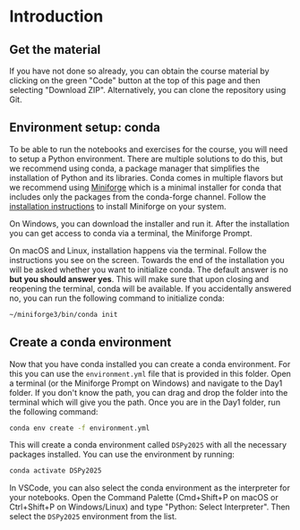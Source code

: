 # Introduction

## Get the material

If you have not done so already, you can obtain the course material by clicking on the green "Code" button at the top of this page and then selecting "Download ZIP". Alternatively, you can clone the repository using Git.

## Environment setup: conda

To be able to run the notebooks and exercises for the course, you will need to setup a Python environment. There are multiple solutions to do this, but we recommend using conda, a package manager that simplifies the installation of Python and its libraries. Conda comes in multiple flavors but we recommend using [Miniforge](https://github.com/conda-forge/miniforge?tab=readme-ov-file#download) which is a minimal installer for conda that includes only the packages from the conda-forge channel. Follow the [installation instructions](https://github.com/conda-forge/miniforge?tab=readme-ov-file#install) to install Miniforge on your system.

On Windows, you can download the installer and run it. After the installation you can get access to conda via a terminal, the Miniforge Prompt.

On macOS and Linux, installation happens via the terminal. Follow the instructions you see on the screen. Towards the end of the installation you will be asked whether you want to initialize conda. The default answer is no **but you should answer yes**. This will make sure that upon closing and reopening the terminal, conda will be available. If you accidentally answered no, you can run the following command to initialize conda:

```bash
~/miniforge3/bin/conda init
```

## Create a conda environment

Now that you have conda installed you can create a conda environment. For this you can use the `environment.yml` file that is provided in this folder. Open a terminal (or the Miniforge Prompt on Windows) and navigate to the Day1 folder. If you don't know the path, you can drag and drop the folder into the terminal which will give you the path. Once you are in the Day1 folder, run the following command:

```bash
conda env create -f environment.yml
```
This will create a conda environment called `DSPy2025` with all the necessary packages installed. You can use the environment by running:

```bash
conda activate DSPy2025
```

In VSCode, you can also select the conda environment as the interpreter for your notebooks. Open the Command Palette (Cmd+Shift+P on macOS or Ctrl+Shift+P on Windows/Linux) and type "Python: Select Interpreter". Then select the `DSPy2025` environment from the list.